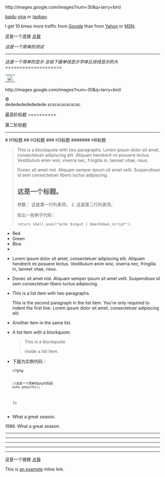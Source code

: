 <!DOCTYPE html>
<html>
<head>
<title>MarkdownPad Document</title>
<meta http-equiv="Content-Type" content="text/html; charset=utf-8" />
<style type="text/css">
/* GitHub stylesheet for MarkdownPad (http://markdownpad.com) */
/* Author: Nicolas Hery - http://nicolashery.com */
/* Version: b13fe65ca28d2e568c6ed5d7f06581183df8f2ff */
/* Source: https://github.com/nicolahery/markdownpad-github */

/* RESET
=============================================================================*/

html, body, div, span, applet, object, iframe, h1, h2, h3, h4, h5, h6, p, blockquote, pre, a, abbr, acronym, address, big, cite, code, del, dfn, em, img, ins, kbd, q, s, samp, small, strike, strong, sub, sup, tt, var, b, u, i, center, dl, dt, dd, ol, ul, li, fieldset, form, label, legend, table, caption, tbody, tfoot, thead, tr, th, td, article, aside, canvas, details, embed, figure, figcaption, footer, header, hgroup, menu, nav, output, ruby, section, summary, time, mark, audio, video {
  margin: 0;
  padding: 0;
  border: 0;
}

/* BODY
=============================================================================*/

body {
  font-family: Helvetica, arial, freesans, clean, sans-serif;
  font-size: 14px;
  line-height: 1.6;
  color: #333;
  background-color: #fff;
  padding: 20px;
  max-width: 960px;
  margin: 0 auto;
}

body>*:first-child {
  margin-top: 0 !important;
}

body>*:last-child {
  margin-bottom: 0 !important;
}

/* BLOCKS
=============================================================================*/

p, blockquote, ul, ol, dl, table, pre {
  margin: 15px 0;
}

/* HEADERS
=============================================================================*/

h1, h2, h3, h4, h5, h6 {
  margin: 20px 0 10px;
  padding: 0;
  font-weight: bold;
  -webkit-font-smoothing: antialiased;
}

h1 tt, h1 code, h2 tt, h2 code, h3 tt, h3 code, h4 tt, h4 code, h5 tt, h5 code, h6 tt, h6 code {
  font-size: inherit;
}

h1 {
  font-size: 28px;
  color: #000;
}

h2 {
  font-size: 24px;
  border-bottom: 1px solid #ccc;
  color: #000;
}

h3 {
  font-size: 18px;
}

h4 {
  font-size: 16px;
}

h5 {
  font-size: 14px;
}

h6 {
  color: #777;
  font-size: 14px;
}

body>h2:first-child, body>h1:first-child, body>h1:first-child+h2, body>h3:first-child, body>h4:first-child, body>h5:first-child, body>h6:first-child {
  margin-top: 0;
  padding-top: 0;
}

a:first-child h1, a:first-child h2, a:first-child h3, a:first-child h4, a:first-child h5, a:first-child h6 {
  margin-top: 0;
  padding-top: 0;
}

h1+p, h2+p, h3+p, h4+p, h5+p, h6+p {
  margin-top: 10px;
}

/* LINKS
=============================================================================*/

a {
  color: #4183C4;
  text-decoration: none;
}

a:hover {
  text-decoration: underline;
}

/* LISTS
=============================================================================*/

ul, ol {
  padding-left: 30px;
}

ul li > :first-child, 
ol li > :first-child, 
ul li ul:first-of-type, 
ol li ol:first-of-type, 
ul li ol:first-of-type, 
ol li ul:first-of-type {
  margin-top: 0px;
}

ul ul, ul ol, ol ol, ol ul {
  margin-bottom: 0;
}

dl {
  padding: 0;
}

dl dt {
  font-size: 14px;
  font-weight: bold;
  font-style: italic;
  padding: 0;
  margin: 15px 0 5px;
}

dl dt:first-child {
  padding: 0;
}

dl dt>:first-child {
  margin-top: 0px;
}

dl dt>:last-child {
  margin-bottom: 0px;
}

dl dd {
  margin: 0 0 15px;
  padding: 0 15px;
}

dl dd>:first-child {
  margin-top: 0px;
}

dl dd>:last-child {
  margin-bottom: 0px;
}

/* CODE
=============================================================================*/

pre, code, tt {
  font-size: 12px;
  font-family: Consolas, "Liberation Mono", Courier, monospace;
}

code, tt {
  margin: 0 0px;
  padding: 0px 0px;
  white-space: nowrap;
  border: 1px solid #eaeaea;
  background-color: #f8f8f8;
  border-radius: 3px;
}

pre>code {
  margin: 0;
  padding: 0;
  white-space: pre;
  border: none;
  background: transparent;
}

pre {
  background-color: #f8f8f8;
  border: 1px solid #ccc;
  font-size: 13px;
  line-height: 19px;
  overflow: auto;
  padding: 6px 10px;
  border-radius: 3px;
}

pre code, pre tt {
  background-color: transparent;
  border: none;
}

kbd {
    -moz-border-bottom-colors: none;
    -moz-border-left-colors: none;
    -moz-border-right-colors: none;
    -moz-border-top-colors: none;
    background-color: #DDDDDD;
    background-image: linear-gradient(#F1F1F1, #DDDDDD);
    background-repeat: repeat-x;
    border-color: #DDDDDD #CCCCCC #CCCCCC #DDDDDD;
    border-image: none;
    border-radius: 2px 2px 2px 2px;
    border-style: solid;
    border-width: 1px;
    font-family: "Helvetica Neue",Helvetica,Arial,sans-serif;
    line-height: 10px;
    padding: 1px 4px;
}

/* QUOTES
=============================================================================*/

blockquote {
  border-left: 4px solid #DDD;
  padding: 0 15px;
  color: #777;
}

blockquote>:first-child {
  margin-top: 0px;
}

blockquote>:last-child {
  margin-bottom: 0px;
}

/* HORIZONTAL RULES
=============================================================================*/

hr {
  clear: both;
  margin: 15px 0;
  height: 0px;
  overflow: hidden;
  border: none;
  background: transparent;
  border-bottom: 4px solid #ddd;
  padding: 0;
}

/* TABLES
=============================================================================*/

table th {
  font-weight: bold;
}

table th, table td {
  border: 1px solid #ccc;
  padding: 6px 13px;
}

table tr {
  border-top: 1px solid #ccc;
  background-color: #fff;
}

table tr:nth-child(2n) {
  background-color: #f8f8f8;
}

/* IMAGES
=============================================================================*/

img {
  max-width: 100%
}
</style>
</head>
<body>
<p>http://images.google.com/images?num=30&amp;q=larry+bird</p>
<p><a href="http://www.weixin.qq.com/" title="微信公众平台">baidu</a>  <a href="http://search.yahoo.com/" title="Yahoo Search">sina</a> or <a href="http://search.msn.com/" title="MSN Search">taobao</a>. </p>
<p>I get 10 times more traffic from <a href="http://www.weixin.qq.com/" title="微信公众平台">Google</a> than from
<a href="http://search.yahoo.com/" title="Yahoo Search">Yahoo</a> or <a href="http://search.msn.com/" title="MSN Search">MSN</a>.</p>
<p>这是一个连接 <a href="http://www.weixin.qq.com/" title="微信公众平台">点我</a></p>
<p><em>这是一个简单的测试</em></p>
<hr />
<p><em>这是一个简单的显示 总结下面单线显示字体比双线显示的大</em>
  ====================</p>
<table>
    <tr>
     <td><img src="https://mp.weixin.qq.com/misc/getheadimg?token=1050584170&fakeid=3072495331&r=905773"></td>
    </tr>
  </table>
<p>http://images.google.com/images?num=30&amp;q=larry+bird</p>
<p>&copy;<br />
  dededededededede    scscscscscscsc</p>
<p>最高阶标题
  ==========</p>
<p>第二阶标题</p>
<hr />
<p># H1标题
  ## H2标题
  ### H3标题
  ####### H6标题</p>
<blockquote>
<p>This is a blockquote with two paragraphs. Lorem ipsum dolor sit amet,
consectetuer adipiscing elit. Aliquam hendrerit mi posuere lectus.
Vestibulum enim wisi, viverra nec, fringilla in, laoreet vitae, risus.</p>
<p>Donec sit amet nisl. Aliquam semper ipsum sit amet velit. Suspendisse
id sem consectetuer libero luctus adipiscing.</p>
<h2>这是一个标题。</h2>
<p>参数：   这是第一行列表项。
2.   这是第二行列表项。</p>
<p>给出一些例子代码：</p>
<pre><code>return shell_exec(&quot;echo $input | $markdown_script&quot;);
</code></pre>

</blockquote>
<ul>
<li>Red</li>
<li>Green</li>
<li>Blue</li>
<li>
</li>
<li>
<p>Lorem ipsum dolor sit amet, consectetuer adipiscing elit.
Aliquam hendrerit mi posuere lectus. Vestibulum enim wisi,
viverra nec, fringilla in, laoreet vitae, risus.</p>
</li>
<li>
<p>Donec sit amet nisl. Aliquam semper ipsum sit amet velit.
Suspendisse id sem consectetuer libero luctus adipiscing.</p>
</li>
<li>
<p>This is a list item with two paragraphs.</p>
<p>This is the second paragraph in the list item. You're
only required to indent the first line. Lorem ipsum dolor
sit amet, consectetuer adipiscing elit.</p>
</li>
<li>
<p>Another item in the same list.</p>
</li>
<li>
<p>A list item with a blockquote:</p>
<blockquote>
<p>This is a blockquote</p>
<p>inside a list item.</p>
</blockquote>
</li>
<li>
<p>下面为实例代码：</p>
<pre><code>&lt;?php 

    //这是一个简单的php代码段
    echo phpinfo();

?&gt;
</code></pre>

</li>
<li>
<p>What a great season.</p>
</li>
</ul>
<p>1986. What a great season.</p>
<hr />
<hr />
<hr />
<hr />
<hr />
<p>这是一个链接 <a href="http://www.sina.com" title="新浪">点我</a></p>
<p>This is <a href="http://example.com/" title="Title">an example</a> inline link.</p>

</body>
</html>
<!-- This document was created with MarkdownPad, the Markdown editor for Windows (http://markdownpad.com) -->
